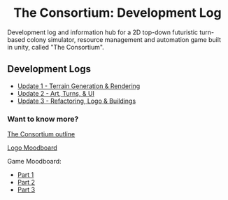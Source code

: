 <div align="center">
    <h1 style="font-weight: 700;">The Consortium: Development Log</h1>
</div>

Development log and information hub for a 2D top-down futuristic turn-based colony simulator, resource management and automation game built in unity, called "The Consortium". 

## **Development Logs**

- [Update 1 - Terrain Generation & Rendering](/DevelopmentLogs/20230205_Blog_1/terrain_generation_rendering.md)
- [Update 2 - Art, Turns, & UI](/DevelopmentLogs/20230219_Blog_2/art_turns_ui.md)
- [Update 3 - Refactoring, Logo & Buildings](/DevelopmentLogs/20230305_Blog_3/refactoring_logo_buildings.md)

### **Want to know more?** 

[The Consortium outline](GAME_OUTLINE.MD)

[Logo Moodboard](/Moodboards/20230302_logo/20230302_logo_moodboard.png)

Game Moodboard:
- [Part 1](/Moodboards/20230210_one/20230210_moodboard_one_part1.png) 
- [Part 2](/Moodboards/20230210_one/20230210_moodboard_one_part2.png) 
- [Part 3](/Moodboards/20230210_one/20230210_moodboard_one_part3.png)



<br>

